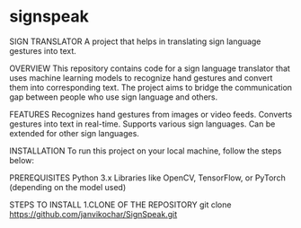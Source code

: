 # signspeak
SIGN TRANSLATOR
A project that helps in translating sign language gestures into text.

OVERVIEW
This repository contains code for a sign language translator that uses machine learning models to recognize hand gestures and convert them into corresponding text. The project aims to bridge the communication gap between people who use sign language and others.

FEATURES
Recognizes hand gestures from images or video feeds.
Converts gestures into text in real-time.
Supports various sign languages.
Can be extended for other sign languages.

INSTALLATION
To run this project on your local machine, follow the steps below:

PREREQUISITES
Python 3.x
Libraries like OpenCV, TensorFlow, or PyTorch (depending on the model used)

STEPS TO INSTALL
1.CLONE OF THE REPOSITORY
git clone https://github.com/janvikochar/SignSpeak.git


